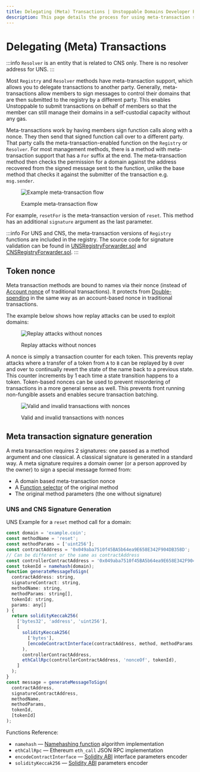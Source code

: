 ```yaml
---
title: Delegating (Meta) Transactions | Unstoppable Domains Developer Portal
description: This page details the process for using meta-transaction support, which allows members to delegate transactions to another party.
---
```


# Delegating (Meta) Transactions

:::info
`Resolver` is an entity that is related to CNS only. There is no resolver address for UNS.
:::

Most `Registry` and `Resolver` methods have meta-transaction support, which allows you to delegate transactions to another party. Generally, meta-transactions allow members to sign messages to control their domains that are then submitted to the registry by a different party. This enables Unstoppable to submit transactions on behalf of members so that the member can still manage their domains in a self-custodial capacity without any gas.

Meta-transactions work by having members sign function calls along with a nonce. They then send that signed function call over to a different party. That party calls the meta-transaction-enabled function on the `Registry` or `Resolver`. For most management methods, there is a method with meta-transaction support that has a `For` suffix at the end. The meta-transaction method then checks the permission for a domain against the address recovered from the signed message sent to the function, unlike the base method that checks it against the submitter of the transaction e.g. `msg.sender`.

<figure>

![Example meta-transaction flow](/images/meta-transaction-2112.svg)

<figcaption>Example meta-transaction flow</figcaption>
</figure>

For example, `resetFor` is the meta-transaction version of `reset`. This method has an additional `signature` argument as the last parameter.

:::info
For UNS and CNS, the meta-transaction versions of `Registry` functions are included in the registry. The source code for signature validation can be found in [UNSRegistryForwarder.sol](https://github.com/unstoppabledomains/uns/blob/main/contracts/metatx/UNSRegistryForwarder.sol) and [CNSRegistryForwarder.sol](https://github.com/unstoppabledomains/uns/blob/main/contracts/metatx/CNSRegistryForwarder.sol).
:::

## Token nonce

Meta transaction methods are bound to names via their nonce (instead of [Account nonce](https://ethereum.stackexchange.com/questions/27432/what-is-nonce-in-ethereum-how-does-it-prevent-double-spending) of traditional transactions). It protects from [Double-spending](https://en.wikipedia.org/wiki/Double-spending) in the same way as an account-based nonce in traditional transactions.

The example below shows how replay attacks can be used to exploit domains:

<figure>

![Replay attacks without nonces](/images/without-nonces-44233.svg)

<figcaption>Replay attacks without nonces</figcaption>
</figure>

A nonce is simply a transaction counter for each token. This prevents replay attacks where a transfer of a token from `A` to `B` can be replayed by `B` over and over to continually revert the state of the name back to a previous state. This counter increments by 1 each time a state transition happens to a token. Token-based nonces can be used to prevent misordering of transactions in a more general sense as well. This prevents front running non-fungible assets and enables secure transaction batching.

<figure>

![Valid and invalid transactions with nonces](/images/nonces-44233.svg)

<figcaption>Valid and invalid transactions with nonces</figcaption>
</figure>

## Meta transaction signature generation

A meta transaction requires 2 signatures: one passed as a method argument and one classical. A classical signature is generated in a standard way. A meta signature requires a domain owner (or a person approved by the owner) to sign a special message formed from:

- A domain based meta-transaction nonce
- A [Function selector](https://solidity.readthedocs.io/en/v0.7.0/abi-spec.html#function-selector) of the original method
- The original method parameters (the one without signature)

### UNS and CNS Signature Generation

UNS Example for a `reset` method call for a domain:

```javascript
const domain = 'example.coin';
const methodName = 'reset';
const methodParams = ['uint256'];
const contractAddress = '0x049aba7510f45BA5b64ea9E658E342F904DB358D';
// Can be different or the same as contractAddress
const controllerContractAddress = '0x049aba7510f45BA5b64ea9E658E342F904DB358D';
const tokenId = namehash(domain);
function generateMessageToSign(
  contractAddress: string,
  signatureContract: string,
  methodName: string,
  methodParams: string[],
  tokenId: string,
  params: any[]
) {
  return solidityKeccak256(
    ['bytes32', 'address', 'uint256'],
    [
      solidityKeccak256(
        ['bytes'],
        [encodeContractInterface(contractAddress, method, methodParams, params)]
      ),
      controllerContractAddress,
      ethCallRpc(controllerContractAddress, 'nonceOf', tokenId),
    ]
  );
}
const message = generateMessageToSign(
  contractAddress,
  signatureContractAddress,
  methodName,
  methodParams,
  tokenId,
  [tokenId]
);
```

Functions Reference:

- `namehash` — [Namehashing function](../getting-started/domain-registry-essentials/namehashing.md) algorithm implementation
- `ethCallRpc` — Ethereum `eth_call` JSON RPC implementation
- `encodeContractInterface` — [Solidity ABI](https://solidity.readthedocs.io/en/v0.7.0/abi-spec.html#argument-encoding) interface parameters encoder
- `solidityKeccak256` — [Solidity ABI](https://solidity.readthedocs.io/en/v0.7.0/abi-spec.html#argument-encoding) parameters encoder
